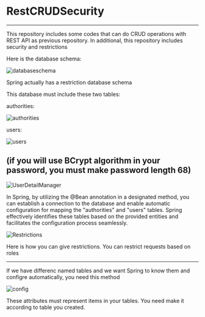 # RestCRUDSecurity
----------------------------------------
This repository includes some codes that can do CRUD operations with REST API as previous repository. In additional, this repository includes security and restrictions

Here is the database schema: 

![databaseschema](https://github.com/muhammedsametakgul/RestCRUDSecurity/assets/93324656/411998e6-5c5b-40ca-8545-8b16d3fba73a)


Spring actually has a restriction database schema

This database must include these two tables:

authorities:

![authorities](https://github.com/muhammedsametakgul/RestCRUDSecurity/assets/93324656/e29fbb7d-6ddd-4674-8d9a-ccd63ab0f7a8)


users:

![users](https://github.com/muhammedsametakgul/RestCRUDSecurity/assets/93324656/0b49cb1a-c9d2-4789-84c0-bd9364c3b892)

(if you will use BCrypt algorithm in your password, you must make password length 68)
----------------------------------------------

![UserDetailManager](https://github.com/muhammedsametakgul/RestCRUDSecurity/assets/93324656/9c2306e5-6cbf-46d8-a684-e03b3e02fa67)

In Spring, by utilizing the @Bean annotation in a designated method, you can establish a connection to the database and enable automatic configuration for mapping the "authorities" and "users" tables. Spring effectively identifies these tables based on the provided entities and facilitates the configuration process seamlessly.


![Restrictions](https://github.com/muhammedsametakgul/RestCRUDSecurity/assets/93324656/ff473d37-e759-4067-898d-e1696f486919)

Here is how you can give restrictions. You can restrict requests based on roles

---------------------------------------
If we have differenc named tables and we want Spring to know them and configre automatically, you need this method 

![config](https://github.com/muhammedsametakgul/RestCRUDSecurity/assets/93324656/3a621c4b-59bb-4ca4-8603-6f0ad5742429)

These attributes must represent items in your tables. You need make it according to table you created.

